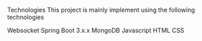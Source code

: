 Technologies
This project is mainly implement using the following technologies

Websocket
Spring Boot 3.x.x
MongoDB
Javascript
HTML
CSS
